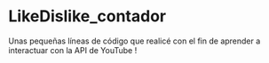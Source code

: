 # LikeDislike_contador

Unas pequeñas líneas de código que realicé con el fin de aprender a interactuar con la API de YouTube !
